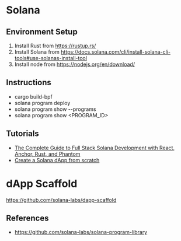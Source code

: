 # Solana

## Environment Setup
1. Install Rust from https://rustup.rs/
2. Install Solana from https://docs.solana.com/cli/install-solana-cli-tools#use-solanas-install-tool
3. Install node from https://nodejs.org/en/download/

## Instructions
* cargo build-bpf
* solana program deploy <PROGRAM>
* solana program show --programs
* solana program show <PROGRAM_ID>

## Tutorials
* [The Complete Guide to Full Stack Solana Development with React, Anchor, Rust, and Phantom](https://dev.to/edge-and-node/the-complete-guide-to-full-stack-solana-development-with-react-anchor-rust-and-phantom-3291)
* [Create a Solana dApp from scratch](https://lorisleiva.com/create-a-solana-dapp-from-scratch)
  
# dApp Scaffold 
  https://github.com/solana-labs/dapp-scaffold
  
## References
* https://github.com/solana-labs/solana-program-library
